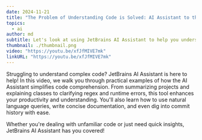 ```yaml
---
date: 2024-11-21
title: "The Problem of Understanding Code is Solved: AI Assistant to the Rescue"
topics:
  - ai
author: md
subtitle: Let's look at using JetBrains AI Assistant to help you understand existing code.
thumbnail: ./thumbnail.png
video: "https://youtu.be/xfJfMIVE7mk"
linkURL: "https://youtu.be/xfJfMIVE7mk"
---
```


Struggling to understand complex code? JetBrains AI Assistant is here to help! In this video, we walk you through practical examples of how the AI Assistant simplifies code comprehension. From summarizing projects and explaining classes to clarifying regex and runtime errors, this tool enhances your productivity and understanding. You'll also learn how to use natural language queries, write concise documentation, and even dig into commit history with ease.

Whether you're dealing with unfamiliar code or just need quick insights, JetBrains AI Assistant has you covered!
